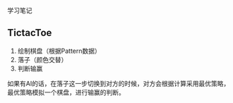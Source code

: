学习笔记

## TictacToe

1. 绘制棋盘（根据Pattern数据）
2. 落子（颜色交替）
3. 判断输赢

如果有AI的话，在落子这一步切换到对方的时候，对方会根据计算采用最优策略，最优策略模拟一个棋盘，进行输赢的判断。
